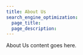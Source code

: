 ```yaml
---
title: About Us
search_engine_optimization:
  page_title:
  page_description:
---
```


About Us content goes here.